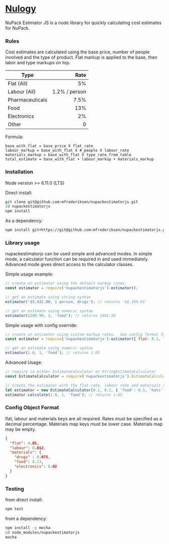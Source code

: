 # [Nulogy](http://nulogy.com/)

NuPack Estimator JS is a node library for quickly calculating cost estimates for NuPack.

### Rules

Cost estimates are calculated using the base price, number of people involved and the type of product.  Flat markup is applied to the base, then labor and type markups on top.

| Type            | Rate          |
|-----------------|--------------:|
| Flat (All)      | 5%            |
| Labour (All)    | 1.2% / person |
| Pharmaceuticals | 7.5%          |
| Food            | 13%           |
| Electronics     | 2%            |
| Other           | 0             |

Formula:
```
base_with_flat = base_price X flat_rate 
labour_markup = base_with_flat X #_people X labour_rate
materials_markup = base_with_flat X type_rate_from_table
total_estimate = base_with_flat + labour_markup + materials_markup

```

### Installation

Node version >= 6.11.0 (LTS)

Direct install:
```bash
git clone git@github.com:mfrederiksen/nupackestimatorjs.git
cd nupackestimatorjs
npm install
```

As a dependency:
```bash
npm install git+https://git@github.com:mfrederiksen/nupackestimatorjs.git --save
```

### Library usage

nupackestimatorjs can be used simple and advanced modes.  In simple mode, a calculator function can be required in and used immediately.  Advanced mode gives direct access to the calculator classes.

Simple usage example:
```javascript
// create an estimator using the default markup rates.
const estimator = require('nupackestimatorjs').estimator();

// get an estimate using string syntax
estimator('$5,432.00, 1 person, drugs'); // returns '$6,199.81'

// get an estimate using numeric syntax
estimator(1299.99, 3, 'food'); // returns 1591.58
```

Simple usage with config override:
```javascript
// create an estimator using custom markup rates.  See config format for details.
const estimator = require('nupackestimatorjs').estimator({ flat: 0.1, labour: 0.2, materials: { 'food': 0.3 }});

// get an estimate using numeric syntax
estimator(1.0, 1, 'food'); // returns 1.65
```
Advanced Usage:
```javascript
// require in either EstimateCalculator or StringEstimateCalculator
const EstimateCalculator = require('nupackestimatorjs').EstimateCalculator;

// Create the estimator with the flat rate, labour rate and materials rates 
let estimator = new EstimateCalculator(0.1, 0.2, { 'food': 0.3, 'hats': 0.1 });
estimator.calculate(1.0, 1, 'food'); // returns 1.65
```
### Config Object Format

flat, labour and materials keys are all required.  Rates must be specified as a decimal percentage.  Materials map keys must be lower case.  Materials map may be empty.

```json
{
  "flat": 0.05,
  "labour": 0.012,
  "materials": {
    "drugs" : 0.075,
    "food": 0.13,
    "electronics": 0.02
  }
}
```

### Testing

from direct install:
```bash
npm test
```

from a dependency:
```bash
npm install -g mocha
cd node_modules/nupackestimatorjs
mocha
```
